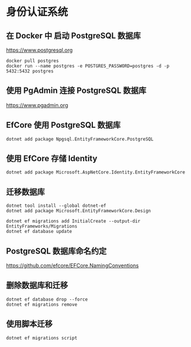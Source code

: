 # 身份认证系统

## 在 Docker 中 启动 PostgreSQL 数据库

https://www.postgresql.org

```shell
docker pull postgres
docker run --name postgres -e POSTGRES_PASSWORD=postgres -d -p 5432:5432 postgres
```

## 使用 PgAdmin 连接 PostgreSQL 数据库

https://www.pgadmin.org

## EfCore 使用 PostgreSQL 数据库

```shell
dotnet add package Npgsql.EntityFrameworkCore.PostgreSQL
```

## 使用 EfCore 存储 Identity

```shell
dotnet add package Microsoft.AspNetCore.Identity.EntityFrameworkCore
```

## 迁移数据库

```shell
dotnet tool install --global dotnet-ef
dotnet add package Microsoft.EntityFrameworkCore.Design
```

```shell
dotnet ef migrations add InitialCreate --output-dir EntityFrameworks/Migrations
dotnet ef database update
```

## PostgreSQL 数据库命名约定

https://github.com/efcore/EFCore.NamingConventions

## 删除数据库和迁移
    
```shell
dotnet ef database drop --force
dotnet ef migrations remove
```

## 使用脚本迁移
    
```shell
dotnet ef migrations script
```

